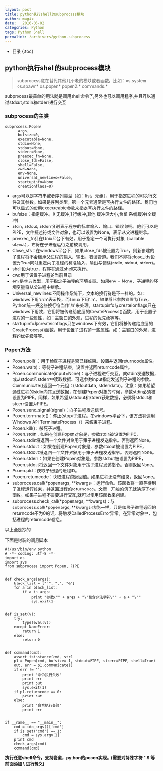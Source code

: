 ```yaml
---
layout: post
title: python执行shell的subprocess模块
author: magic
date:   2016-05-02
categories: Python
tags: Python Shell
permalink: /archivers/python-subprocess
---
```

* 目录
{:toc}

## python执行shell的subprocess模块

> subprocess意在替代其他几个老的模块或者函数，比如：os.system os.spawn* os.popen* popen2.* commands.*

subprocess最简单的用法就是调用shell命令了,另外也可以调用程序,并且可以通过stdout,stdin和stderr进行交互
<!--more-->
### subprocess的主类

```
subprocess.Popen(
      args, 
      bufsize=0, 
      executable=None,
      stdin=None,
      stdout=None, 
      stderr=None, 
      preexec_fn=None, 
      close_fds=False, 
      shell=False, 
      cwd=None, 
      env=None, 
      universal_newlines=False, 
      startupinfo=None, 
      creationflags=0)
```

- args可以是字符串或者序列类型（如：list，元组），用于指定进程的可执行文件及其参数。如果是序列类型，第一个元素通常是可执行文件的路径。我们也可以显式的使用executeable参数来指定可执行文件的路径。
- bufsize：指定缓冲。0 无缓冲,1 行缓冲,其他 缓冲区大小,负值 系统缓冲(全缓冲)
- stdin, stdout, stderr分别表示程序的标准输入、输出、错误句柄。他们可以是PIPE，文件描述符或文件对象，也可以设置为None，表示从父进程继承。
- preexec_fn只在Unix平台下有效，用于指定一个可执行对象（callable object），它将在子进程运行之前被调用。
- Close_sfs：在windows平台下，如果close_fds被设置为True，则新创建的子进程将不会继承父进程的输入、输出、错误管道。我们不能将close_fds设置为True同时重定向子进程的标准输入、输出与错误(stdin, stdout, stderr)。
- shell设为true，程序将通过shell来执行。
- cwd用于设置子进程的当前目录
- env是字典类型，用于指定子进程的环境变量。如果env = None，子进程的环境变量将从父进程中继承。
- Universal_newlines:不同操作系统下，文本的换行符是不一样的。如：windows下用'/r/n'表示换，而Linux下用'/n'。如果将此参数设置为True，Python统一把这些换行符当作'/n'来处理。startupinfo与createionflags只在windows下用效，它们将被传递给底层的CreateProcess()函数，用于设置子进程的一些属性，如：主窗口的外观，进程的优先级等等。
- startupinfo与createionflags只在windows下有效，它们将被传递给底层的CreateProcess()函数，用于设置子进程的一些属性，如：主窗口的外观，进程的优先级等等。

### Popen方法

- Popen.poll()：用于检查子进程是否已经结束。设置并返回returncode属性。
- Popen.wait()：等待子进程结束。设置并返回returncode属性。
- Popen.communicate(input=None)：与子进程进行交互。向stdin发送数据，或从stdout和stderr中读取数据。可选参数input指定发送到子进程的参数。Communicate()返回一个元组：(stdoutdata, stderrdata)。注意：如果希望通过进程的stdin向其发送数据，在创建Popen对象的时候，参数stdin必须被设置为PIPE。同样，如果希望从stdout和stderr获取数据，必须将stdout和stderr设置为PIPE。
- Popen.send_signal(signal)：向子进程发送信号。
- Popen.terminate()：停止(stop)子进程。在windows平台下，该方法将调用Windows API TerminateProcess（）来结束子进程。
- Popen.kill()：杀死子进程。
- Popen.stdin：如果在创建Popen对象是，参数stdin被设置为PIPE，Popen.stdin将返回一个文件对象用于策子进程发送指令。否则返回None。
- Popen.stdout：如果在创建Popen对象是，参数stdout被设置为PIPE，Popen.stdout将返回一个文件对象用于策子进程发送指令。否则返回None。
- Popen.stderr：如果在创建Popen对象是，参数stdout被设置为PIPE，Popen.stdout将返回一个文件对象用于策子进程发送指令。否则返回None。
- Popen.pid：获取子进程的进程ID。
- Popen.returncode：获取进程的返回值。如果进程还没有结束，返回None。
- subprocess.call(*popenargs, **kwargs)：运行命令。该函数将一直等待到子进程运行结束，并返回进程的returncode。文章一开始的例子就演示了call函数。如果子进程不需要进行交互,就可以使用该函数来创建。
- subprocess.check_call(*popenargs, **kwargs)：与subprocess.call(*popenargs, **kwargs)功能一样，只是如果子进程返回的returncode不为0的话，将触发CalledProcessError异常。在异常对象中，包括进程的returncode信息。

以上全是抄的

下面是封装的调用脚本

```
#!/usr/bin/env python
# -*- coding: utf-8 -*-
import os
import sys
from subprocess import Popen, PIPE
 
 
def check_args(args):
    black_list = ["`", ";", "&"]
    for a in black_list:
        if a in args:
            print "参数\"" + args + "\"包含非法字符\"" + a + "\""
            sys.exit(1)
 
 
def is_set(v):
    try:
        type(eval(v))
    except NameError:
        return 1
    else:
        return 0
 
 
def command(cmd):
    assert isinstance(cmd, str)
    p1 = Popen(cmd, bufsize=-1, stdout=PIPE, stderr=PIPE, shell=True)
    out, err = p1.communicate()
    if err != '':
        print "命令执行失败"
        print err
        print out
        sys.exit(1)
    if p1.returncode == 0:
        print out
    else:
        print "命令执行失败"
        print err
 
 
if __name__ == "__main__":
    cmd = ido_args()['cmd']
    if is_set('cmd') == 1:
        cmd = sys.argv[1]
    print cmd
    check_args(cmd)
    command(cmd)
```

**执行任意shell命令，支持管道，python的popen实现。(需要对特殊字符 “  $ 等前面添加 \ 进行转义)**